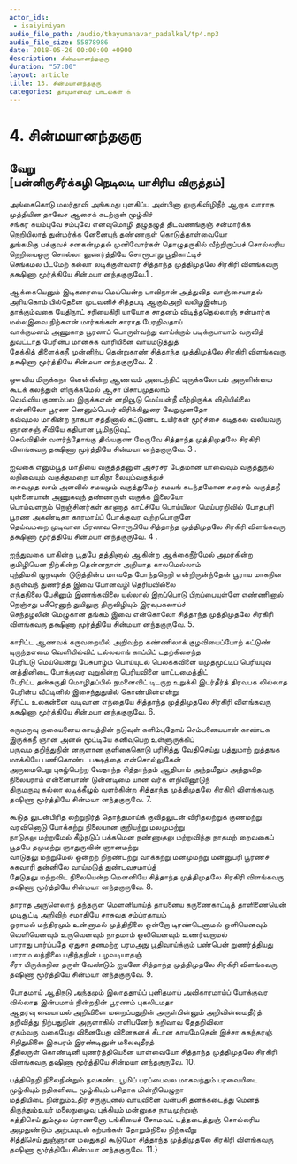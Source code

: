 ```yaml
---
actor_ids:
 - isaiyiniyan
audio_file_path: /audio/thayumanavar_padalkal/tp4.mp3
audio_file_size: 55878986
date: 2018-05-26 00:00:00 +0900
description: சின்மயானந்தகுரு
duration: "57:00"
layout: article
title: 13. சின்மயானந்தகுரு
categories: தாயுமானவர் பாடல்கள் ௧
---
```

# 4. சின்மயானந்தகுரு 
வேறு   
[பன்னிருசீர்க்கழி நெடிலடி யாசிரிய விருத்தம்]  
--

அங்கைகொடு மலர்தூவி அங்கமது புளகிப்ப அன்பினா லுருகிவிழிநீர் ஆறாக வாராத முத்தியின தாவேச ஆசைக் கடற்குள் மூழ்கிச்  
சங்கர சுயம்புவே சம்புவே எனவுமொழி தழுதழுத் திடவணங்குஞ் சன்மார்க்க நெறியிலாத் துன்மர்க்க னேனையுந்  தண்ணருள் கொடுத்தாள்வையோ  
துங்கமிகு பக்குவச் சனகன்முதல் முனிவோர்கள் தொழுதருகில் வீற்றிருப்பச் சொல்லரிய நெறியைஒரு சொல்லா லுணர்த்தியே சொரூபாநு பூதிகாட்டிச்  
செங்கமல பீடமேற் கல்லா லடிக்குள்வளர் சித்தாந்த முத்திமுதலே சிரகிரி விளங்கவரு தக்ஷிணா மூர்த்தியே  சின்மயா னந்தகுருவே.1 .  
  
ஆக்கையெனும் இடிகரையை மெய்யென்ற பாவிநான் அத்துவித வாஞ்சையாதல் அரியகொம் பில்தேனை முடவனிச் சித்தபடி ஆகும்அறி வலிழஇன்பந்  
தாக்கும்வகை யேதிநாட் சரியைகிரி யாயோக சாதனம் விடித்ததெல்லாஞ் சன்மார்க மல்லஇவை நிற்கஎன் மார்கங்கள் சாராத பேரறிவதாய்  
வாக்குமனம் அணுகாத பூரணப் பொருள்வந்து வாய்க்கும் படிக்குபாயாம் வருவித் துவட்டாத பேரின்ப மானசுக  வாரியினை வாய்மடுத்துத்  
தேக்கித் திளைக்கநீ முன்னிற்ப தென்றுகாண் சித்தாந்த முத்திமுத்லே சிரகிரி விளங்கவரு தக்ஷிணா மூர்த்தியே சின்மயா னந்தகுருவே. 2 .  
  
ஔவிய மிருக்கநா னென்கின்ற ஆணவம் அடைந்திட் டிருக்கலோபம் அருளின்மை  கூடக் கலந்துள் ளிருக்கமேல்  ஆசா பிசாபமுதலாம்  
வெவ்விய குணம்பல இருக்கஎன் னறிவூடு   மெய்யன்நீ வீற்றிருக்க விதியில்லை என்னிலோ பூரண னெனும்பெயர்   விரிக்கிலுரை வேறுமுளதோ  
கவ்வுமல மாகின்ற நாகபா சத்தினால்   கட்டுண்ட உயிர்கள் மூர்ச்சை  கடிதகல வலியவரு ஞானசஞ் சீவியே   கதியான பூமிநடுவுட்  
செவ்விதின் வளர்ந்தோங்கு திவ்யகுண மேருவே   சித்தாந்த முத்திமுதலே சிரகிரி விளங்கவரு தக்ஷிணா மூர்த்தியே   சின்மயா னந்தகுருவே. 3 .  
  
ஐவகை எனும்பூத மாதியை வகுத்ததனுள் அசரசர பேதமான யாவைவும் வகுத்துநல் லறிவையும் வகுத்துமறை யாதிநூ லையும்வகுத்துச்  
சைவமுத லாம் அளவில் சமயமும் வகுத்துமேற்  சமயங் கடந்தமோன  சமரசம் வகுத்தநீ யுன்னையான் அணுகவுந்  தண்ணருள் வகுக்க இலையோ  
பொய்வளரும் நெஞ்சினர்கள் காணாத காட்சியே  பொய்யிலா மெய்யரறிவில்  போதபரி பூரண அகண்டிதா காரமாய்ப்  போக்குவர வற்றபொருளே  
தெய்வமறை முடிவான பிரணவ சொரூபியே  சித்தாந்த முத்திமுதலே  சிரகிரி விளங்கவரு தக்ஷிணா மூர்த்தியே  சின்மயா னந்தகுருவே. 4 .  
  
ஐந்துவகை யாகின்ற பூதபே தத்தினால்    ஆகின்ற ஆக்கைநீர்மேல் அமர்கின்ற குமிழியென நிற்கின்ற தென்னநான்    அறியாத காலமெல்லாம்  
புந்திமகி ழுறவுண் டுடுத்தின்ப மாவதே    போந்தநெறி என்றிருன்ந்தேன் பூராய மாகநின தருள்வந் துணர்த்த இவை    போனவழி தெரியவில்லை  
எந்தநிலை பேசினும் இணங்கவிலை யல்லால்   இறப்பொடு பிறப்பையுள்ளே எண்ணினால் நெஞ்சது பகீரெனுந் துயிலுறா   திருவிழியும் இரவுபகலாய்ச்  
செந்தழலின் மெழுகான தங்கம் இவை என்கொலோ   சித்தாந்த முத்திமுதலே  சிரகிரி விளங்கவரு தக்ஷிணா மூர்த்தியே   சின்மயா னந்தகுருவே.  5.  
  
காரிட்ட ஆணவக் கருவறையில் அறிவற்ற  கண்ணிலாக் குழவியைப்போற்  கட்டுண் டிருந்தஎமை வெளியில்விட் டல்லலாங்  காப்பிட் டதற்கிசைந்த  
பேரிட்டு மெய்யென்று பேசுபாழ்ம் பொய்யுடல்  பெலக்கவிளை யமுதமூட்டிப்  பெரியபுவ னத்தினிடை போக்குவர வுறுகின்ற  பெரியவிளை யாட்டமைத்திட்  
டேரிட்ட தன்சுருதி மொழிதப்பில் நமனைவிட்  டிடருற உறுக்கி இடர்தீர்த்  திரவுபக லில்லாத பேரின்ப வீட்டினில்  இசைந்துதுயில் கொண்மின்என்று  
சீரிட்ட உலகன்னை வடிவான எந்தையே சித்தாந்த முத்திமுதலே சிரகிரி விளங்கவரு தக்ஷிணா மூர்த்தியே சின்மயா னந்தகுருவே. 6.  
  
கருமருவு குகையனைய காயத்தின் நடுவுள்      களிம்புதோய் செம்பனையயான்  காண்டக இருக்கநீ ஞான அனல் மூட்டியே      கனிவுபெற உள்ளுருக்கிப்  
பருவம தறிந்துநின் னருளான குளிகைகொடு      பரிசித்து வேதிசெய்து  பத்துமாற் றுத்தஙக மாக்கியே பணிகொண்ட      பக்ஷத்தை என்சொல்லுகேன்  
அருமைபெறு புகழ்பெற்ற வேதாந்த சித்தாந்தம்      ஆதியாம் அந்தமீதும்  அத்துவித நிலையராய் என்னையாண் டுன்னடிமை      யான வர்க ளறிவினூடுந்  
திருமருவு கல்லா லடிக்கீழும் வளர்கின்ற      சித்தாந்த முத்திமுதலே  சிரகிரி விளங்கவரு தஷிணா மூர்த்தியே      சின்மயா னந்தகுருவே. 7.  
  
கூடுத லுடன்பிரித லற்றுநிர்த் தொந்தமாய்க்   குவிதலுடன் விரிதலற்றுக்  குணமற்று வரவினொடு போக்கற்று நிலையான   குறியற்று மலமுமற்று  
நாடுதலு மற்றுமேல் கீழ்நடுப் பக்கமென   நண்ணுதலு மற்றுவிந்து  நாதமற் றைவகைப் பூதபே தமுமற்று   ஞாதுருவின் ஞானமற்று  
வாடுதலு மற்றுமேல் ஒன்றற் றிறண்டற்று   வாக்கற்று மனமுமற்று  மன்னுபரி பூரணச் சுகவாரி தன்னிலே   வாய்மடுத் துண்டவசமாய்த்  
தேடுதலு மற்றவிட நிலையென்ற மெளனியே   சித்தாந்த முத்திமுதலே  சிரகிரி விளங்கவரு தஷிணா மூர்த்தியே   சின்மயா னந்தகுருவே. 8.  
  
தாராத அருளெலாந் தந்தருள மெளனியாய்த்   தாயனைய கருணைகாட்டித்  தாளிணையென் முடிசூட்டி அறிவிற் சமாதியே   சாசுவத சம்ப்ரதாயம்  
ஓராமல் மந்திரமும் உன்னாமல் முத்திநிலை   ஒன்றோ டிரண்டெனாமல்  ஒளியெனவும் வெளியெனவும் உருவெனவும் நாதமாம்   ஒலியெனவும் உணர்வறாமல்  
பாராது பார்ப்பதே ஏதுசா தனமற்ற   பரமஅநு பூதிவாய்க்கும்  பண்பென் றுணர்த்தியது பாராம லந்நிலை   பதிந்தநின் பழவடியாதஞ்  
சீரா யிருக்கநின தருள் வேண்டும் ஐயனே   சித்தாந்த முத்திமுதலே  சிரகிரி விளங்கவரு தஷிணா மூர்த்தியே   சின்மயா னந்தகுருவே. 9.  
  
போதமாய் ஆதிநடு அந்தமும் இலாததாய்ப்       புனிதமாய் அவிகாரமாய்ப்  போக்குவர வில்லாத இன்பமாய் நின்றநின்        பூரணம் புகலிடமதா  
ஆதரவு வையாமல் அறிவினை மறைப்பதுநின்       அருள்பின்னும் அறிவின்மைதீர்த்   தறிவித்து நிற்பதுநின் அருளாகில் எளியனேற்       கறிவாவ தேதறிவிலா  
ஏதம்வரு வகையேது வினையேது வினைதனக்       கீடான காயமேதென்  இச்சா சுதந்தரஞ் சிறிதுமிலை இகபரம்       இரண்டினுள் மலைவுதீரத்  
தீதிலருள் கொண்டினி யுணர்த்தியெனை யாள்வையோ       சித்தாந்த முத்திமுதலே  சிரகிரி விளங்கவரு தஷிணா மூர்த்தியே       சின்மயா னந்தகுருவே. 10.  
  
பத்திநெறி நிலைநின்றும் நவகண்ட பூமிப்    பரப்பைவல மாகவந்தும்  பரவையிடை மூழ்கியும் நதிகளிடை மூழ்கியும்    பசிதாக மின்றியெழுநா  
மத்தியிடை நின்றும்உதிர் சருகுபுனல் வாயுவினை    வன்பசி தனக்கடைத்து  மெனத் திருந்தும்உயர் மலைநுழைவு புக்கியும்    மன்னுதச நாடிமுற்றுஞ்  
சுத்திசெய் தும்மூல ப்ராணனோ டங்கியைச்    சோமவட் டத்தடைத்துஞ்  சொல்லரிய அமுதுண்டும் அற்பவுடல் கற்பங்கள்    தோறும்நிலை நிற்கவீறு  
சித்திசெய் துஞ்ஞான மலதுகதி கூடுமோ    சித்தாந்த முத்திமுதலே  சிரகிரி விளங்கவரு தஷிணா மூர்த்தியே       சின்மயா னந்தகுருவே. 11.}  
